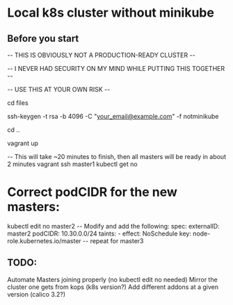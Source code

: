 # Local k8s cluster without minikube

## Before you start
-- THIS IS OBVIOUSLY NOT A PRODUCTION-READY CLUSTER -- 

-- I NEVER HAD SECURITY ON MY MIND WHILE PUTTING THIS TOGETHER --

-- USE THIS AT YOUR OWN RISK --

cd files

ssh-keygen -t rsa -b 4096 -C "your_email@example.com" -f notminikube

cd ..

vagrant up

-- This will take ~20 minutes to finish, then all masters will be ready in about 2 minutes
vagrant ssh master1
kubectl get no
# Correct podCIDR for the new masters:
kubectl edit no master2
-- Modify and add the following:
spec:
  externalID: master2
  podCIDR: 10.30.0.0/24
  taints:
    - effect: NoSchedule
      key: node-role.kubernetes.io/master
-- repeat for master3

## TODO:
Automate Masters joining properly (no kubectl edit no needed)
Mirror the cluster one gets from kops (k8s version?)
Add different addons at a given version (calico 3.2?)
